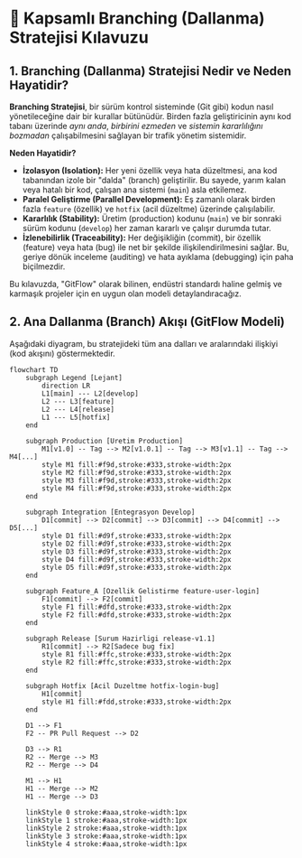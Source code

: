 # 🌳 Kapsamlı Branching (Dallanma) Stratejisi Kılavuzu

## 1. Branching (Dallanma) Stratejisi Nedir ve Neden Hayatidir?

**Branching Stratejisi**, bir sürüm kontrol sisteminde (Git gibi) kodun nasıl yönetileceğine dair bir kurallar bütünüdür. Birden fazla geliştiricinin aynı kod tabanı üzerinde *aynı anda*, *birbirini ezmeden* ve *sistemin kararlılığını bozmadan* çalışabilmesini sağlayan bir trafik yönetim sistemidir.

**Neden Hayatidir?**

* **İzolasyon (Isolation):** Her yeni özellik veya hata düzeltmesi, ana kod tabanından izole bir "dalda" (branch) geliştirilir. Bu sayede, yarım kalan veya hatalı bir kod, çalışan ana sistemi (`main`) asla etkilemez.
* **Paralel Geliştirme (Parallel Development):** Eş zamanlı olarak birden fazla `feature` (özellik) ve `hotfix` (acil düzeltme) üzerinde çalışılabilir.
* **Kararlılık (Stability):** Üretim (production) kodunu (`main`) ve bir sonraki sürüm kodunu (`develop`) her zaman kararlı ve çalışır durumda tutar.
* **İzlenebilirlik (Traceability):** Her değişikliğin (commit), bir özellik (feature) veya hata (bug) ile net bir şekilde ilişkilendirilmesini sağlar. Bu, geriye dönük inceleme (auditing) ve hata ayıklama (debugging) için paha biçilmezdir.

Bu kılavuzda, "GitFlow" olarak bilinen, endüstri standardı haline gelmiş ve karmaşık projeler için en uygun olan modeli detaylandıracağız.

## 2. Ana Dallanma (Branch) Akışı (GitFlow Modeli)

Aşağıdaki diyagram, bu stratejideki tüm ana dalları ve aralarındaki ilişkiyi (kod akışını) göstermektedir.

```mermaid
flowchart TD
    subgraph Legend [Lejant]
        direction LR
        L1[main] --- L2[develop]
        L2 --- L3[feature]
        L2 --- L4[release]
        L1 --- L5[hotfix]
    end

    subgraph Production [Uretim Production]
        M1[v1.0] -- Tag --> M2[v1.0.1] -- Tag --> M3[v1.1] -- Tag --> M4[...]
        style M1 fill:#f9d,stroke:#333,stroke-width:2px
        style M2 fill:#f9d,stroke:#333,stroke-width:2px
        style M3 fill:#f9d,stroke:#333,stroke-width:2px
        style M4 fill:#f9d,stroke:#333,stroke-width:2px
    end
    
    subgraph Integration [Entegrasyon Develop]
        D1[commit] --> D2[commit] --> D3[commit] --> D4[commit] --> D5[...]
        style D1 fill:#d9f,stroke:#333,stroke-width:2px
        style D2 fill:#d9f,stroke:#333,stroke-width:2px
        style D3 fill:#d9f,stroke:#333,stroke-width:2px
        style D4 fill:#d9f,stroke:#333,stroke-width:2px
        style D5 fill:#d9f,stroke:#333,stroke-width:2px
    end

    subgraph Feature_A [Ozellik Gelistirme feature-user-login]
        F1[commit] --> F2[commit]
        style F1 fill:#dfd,stroke:#333,stroke-width:2px
        style F2 fill:#dfd,stroke:#333,stroke-width:2px
    end

    subgraph Release [Surum Hazirligi release-v1.1]
        R1[commit] --> R2[Sadece bug fix]
        style R1 fill:#ffc,stroke:#333,stroke-width:2px
        style R2 fill:#ffc,stroke:#333,stroke-width:2px
    end

    subgraph Hotfix [Acil Duzeltme hotfix-login-bug]
        H1[commit]
        style H1 fill:#fdd,stroke:#333,stroke-width:2px
    end
    
    D1 --> F1
    F2 -- PR Pull Request --> D2
    
    D3 --> R1
    R2 -- Merge --> M3
    R2 -- Merge --> D4
    
    M1 --> H1
    H1 -- Merge --> M2
    H1 -- Merge --> D3

    linkStyle 0 stroke:#aaa,stroke-width:1px
    linkStyle 1 stroke:#aaa,stroke-width:1px
    linkStyle 2 stroke:#aaa,stroke-width:1px
    linkStyle 3 stroke:#aaa,stroke-width:1px
    linkStyle 4 stroke:#aaa,stroke-width:1px

```    